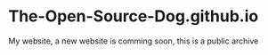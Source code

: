 # The-Open-Source-Dog.github.io
My website, a new website is comming soon, this is a public archive
